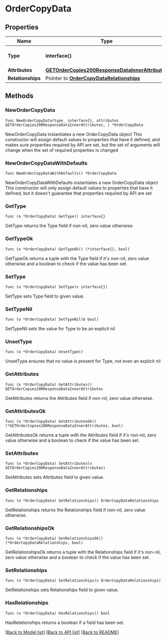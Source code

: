 # OrderCopyData

## Properties

Name | Type | Description | Notes
------------ | ------------- | ------------- | -------------
**Type** | **interface{}** | The resource&#39;s type | 
**Attributes** | [**GETOrderCopies200ResponseDataInnerAttributes**](GETOrderCopies200ResponseDataInnerAttributes.md) |  | 
**Relationships** | Pointer to [**OrderCopyDataRelationships**](OrderCopyDataRelationships.md) |  | [optional] 

## Methods

### NewOrderCopyData

`func NewOrderCopyData(type_ interface{}, attributes GETOrderCopies200ResponseDataInnerAttributes, ) *OrderCopyData`

NewOrderCopyData instantiates a new OrderCopyData object
This constructor will assign default values to properties that have it defined,
and makes sure properties required by API are set, but the set of arguments
will change when the set of required properties is changed

### NewOrderCopyDataWithDefaults

`func NewOrderCopyDataWithDefaults() *OrderCopyData`

NewOrderCopyDataWithDefaults instantiates a new OrderCopyData object
This constructor will only assign default values to properties that have it defined,
but it doesn't guarantee that properties required by API are set

### GetType

`func (o *OrderCopyData) GetType() interface{}`

GetType returns the Type field if non-nil, zero value otherwise.

### GetTypeOk

`func (o *OrderCopyData) GetTypeOk() (*interface{}, bool)`

GetTypeOk returns a tuple with the Type field if it's non-nil, zero value otherwise
and a boolean to check if the value has been set.

### SetType

`func (o *OrderCopyData) SetType(v interface{})`

SetType sets Type field to given value.


### SetTypeNil

`func (o *OrderCopyData) SetTypeNil(b bool)`

 SetTypeNil sets the value for Type to be an explicit nil

### UnsetType
`func (o *OrderCopyData) UnsetType()`

UnsetType ensures that no value is present for Type, not even an explicit nil
### GetAttributes

`func (o *OrderCopyData) GetAttributes() GETOrderCopies200ResponseDataInnerAttributes`

GetAttributes returns the Attributes field if non-nil, zero value otherwise.

### GetAttributesOk

`func (o *OrderCopyData) GetAttributesOk() (*GETOrderCopies200ResponseDataInnerAttributes, bool)`

GetAttributesOk returns a tuple with the Attributes field if it's non-nil, zero value otherwise
and a boolean to check if the value has been set.

### SetAttributes

`func (o *OrderCopyData) SetAttributes(v GETOrderCopies200ResponseDataInnerAttributes)`

SetAttributes sets Attributes field to given value.


### GetRelationships

`func (o *OrderCopyData) GetRelationships() OrderCopyDataRelationships`

GetRelationships returns the Relationships field if non-nil, zero value otherwise.

### GetRelationshipsOk

`func (o *OrderCopyData) GetRelationshipsOk() (*OrderCopyDataRelationships, bool)`

GetRelationshipsOk returns a tuple with the Relationships field if it's non-nil, zero value otherwise
and a boolean to check if the value has been set.

### SetRelationships

`func (o *OrderCopyData) SetRelationships(v OrderCopyDataRelationships)`

SetRelationships sets Relationships field to given value.

### HasRelationships

`func (o *OrderCopyData) HasRelationships() bool`

HasRelationships returns a boolean if a field has been set.


[[Back to Model list]](../README.md#documentation-for-models) [[Back to API list]](../README.md#documentation-for-api-endpoints) [[Back to README]](../README.md)


